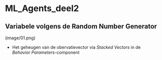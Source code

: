# ML_Agents_deel2

## Variabele volgens de Random Number Generator

(image/01.png)

- Het geheugen van de obervatievector via _Stacked Vectors_ in de _Behavior Parameters_-component

